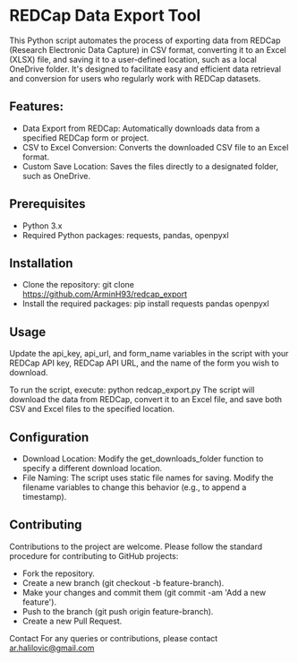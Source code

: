 # REDCap Data Export Tool
This Python script automates the process of exporting data from REDCap (Research Electronic Data Capture) in CSV format, converting it to an Excel (XLSX) file, and saving it to a user-defined location, such as a local OneDrive folder. It's designed to facilitate easy and efficient data retrieval and conversion for users who regularly work with REDCap datasets.

## Features:
- Data Export from REDCap: Automatically downloads data from a specified REDCap form or project.
- CSV to Excel Conversion: Converts the downloaded CSV file to an Excel format.
- Custom Save Location: Saves the files directly to a designated folder, such as OneDrive.

## Prerequisites
- Python 3.x
- Required Python packages: requests, pandas, openpyxl

## Installation
- Clone the repository: git clone https://github.com/ArminH93/redcap_export
- Install the required packages: pip install requests pandas openpyxl

## Usage
Update the api_key, api_url, and form_name variables in the script with your REDCap API key, REDCap API URL, and the name of the form you wish to download.

To run the script, execute: python redcap_export.py
The script will download the data from REDCap, convert it to an Excel file, and save both CSV and Excel files to the specified location.

## Configuration
- Download Location: Modify the get_downloads_folder function to specify a different download location.
- File Naming: The script uses static file names for saving. Modify the filename variables to change this behavior (e.g., to append a timestamp).

## Contributing
Contributions to the project are welcome. Please follow the standard procedure for contributing to GitHub projects:
- Fork the repository.
- Create a new branch (git checkout -b feature-branch).
- Make your changes and commit them (git commit -am 'Add a new feature').
- Push to the branch (git push origin feature-branch).
- Create a new Pull Request.

Contact
For any queries or contributions, please contact ar.halilovic@gmail.com
